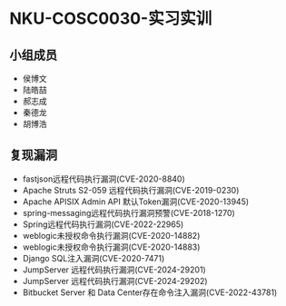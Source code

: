 # NKU-COSC0030-实习实训
## 小组成员
+ 侯博文
+ 陆皓喆
+ 郝志成
+ 秦德龙
+ 胡博浩
## 复现漏洞
+ fastjson远程代码执行漏洞(CVE-2020-8840)
+ Apache Struts S2-059 远程代码执行漏洞(CVE-2019-0230)
+ Apache APISIX Admin API 默认Token漏洞(CVE-2020-13945)
+ spring-messaging远程代码执行漏洞预警(CVE-2018-1270)
+ Spring远程代码执行漏洞(CVE-2022-22965)
+ weblogic未授权命令执行漏洞(CVE-2020-14882)
+ weblogic未授权命令执行漏洞(CVE-2020-14883)
+ Django SQL注入漏洞(CVE-2020-7471)
+ JumpServer 远程代码执行漏洞(CVE-2024-29201)
+ JumpServer 远程代码执行漏洞(CVE-2024-29202)
+ Bitbucket Server 和 Data Center存在命令注入漏洞(CVE-2022-43781)

